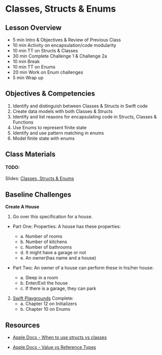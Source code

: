 # Classes, Structs & Enums

## Lesson Overview
- 5 min Intro & Objectives & Review of Previous Class
- 10 min Activity on encapsulation/code modularity
- 10 min TT on Structs & Classes
- 30 min Complete Challenge 1 & Challenge 2a
- 10 min Break
- 10 min TT on Enums
- 20 min Work on Enum challenges
- 5 min Wrap up

## Objectives & Competencies
1. Identify and distinguish between Classes & Structs in Swift code
1. Create data models with both Classes & Structs
1. Identify and list reasons for encapsulating code in Structs, Classes & Functions
1. Use Enums to represent finite state
1. Identify and use pattern matching in enums
1. Model finite state with enums

## Class Materials

#### TODO:

Slides:
[Classes, Structs & Enums](https://docs.google.com/presentation/d/1Ob_DAPCZtCvwxohwgjXY1zDHmAfdfQlZvQYSnA9Fbyw/edit?usp=sharing)

## Baseline Challenges

**Create A House**

1. Go over this specification for a house.
  - Part One: Properties: A house has these properties:
    - a. Number of rooms
    - b. Number of kitchens
    - c. Number of bathrooms
    - d. It might have a garage or not
    - e. An owner(has name and a house)

  - Part Two: An owner of a house can perform these in his/her house:
    - a. Sleep in a room
    - b. Enter/Exit the house
    - c. If there is a garage, they can park

2. [Swift Playgrounds](https://github.com/MakeSchool-Tutorials/Swift-Language-Playgrounds/archive/swift4.zip)
  Complete:
    - a. Chapter 12 on Initializers
    - b. Chapter 10 on Enums

## Resources

- [Apple Docs - When to use structs vs classes](https://developer.apple.com/documentation/swift/choosing_between_structures_and_classes)

- [Apple Docs - Value vs Reference Types](https://developer.apple.com/swift/blog/?id=10)
